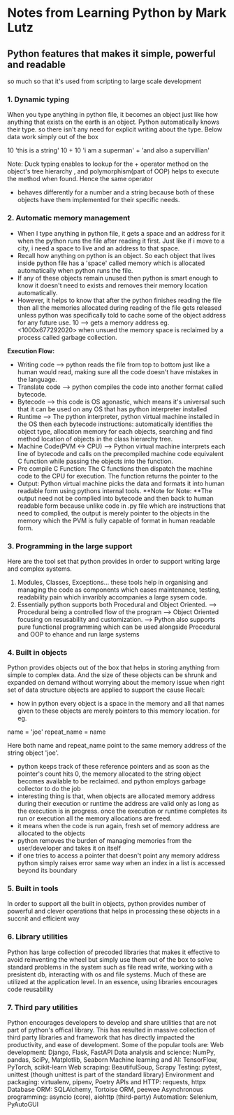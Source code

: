 # Notes from Learning Python by Mark Lutz

## Python features that makes it simple, powerful and readable
so much so that it's used from scripting to large scale development

### 1. Dynamic typing
When you type anything in python file, it becomes an object just like how anything that exists on the earth is an object. Python automatically knows their type. so there isn't any need for explicit writing about the type.
Below data work simply out of the box

  
10
'this is a string'
10 + 10
'i am a superman' + 'and also a supervillian'


Note: Duck typing enables to lookup for the + operator method on the object's tree hierarchy , 
and polymorphism(part of OOP) helps to execute the method when found. Hence the same operator 
+ behaves differently for a number and a string because both of these objects have them implemented for their specific needs.

### 2. Automatic memory management
- When I type anything in python file, it gets a space and an address for it when the python  runs the file after reading it first. Just like if i move to a city, i need a space to live and an address to that space.
- Recall how anything on python is an object. So each object that lives inside python file has a 'space' called memory which is allocated automatically when python runs the file.
- If any of these objects remain unused then python is smart enough to know it doesn't need to exists and removes their memory location automatically.
- However, it helps to know that after the python finishes reading the file then all the memories allocated during reading of the file gets released unless python was specifically told to cache some of the object address for any future use.
10 --> gets a memory address eg. <1000x677292020>
when unsued the memory space is reclaimed by a process called garbage collection.

**Execution Flow:**
- Writing code --> python reads the file from top to bottom just like a human would read, making sure all the code doesn't have mistakes in the language.
- Translate code --> python compiles the code into another format called bytecode. 
- Bytecode --> this code is OS agonastic, which means it's universal such that it can be used on any OS that has python interpreter installed
- Runtime --> The python interpreter, python virtual machine installed in the OS then each bytecode instructions: automatically identifies the object type, allocation memory for each objects, searching and find method location of objects in the class hierarchy tree.
- Machine Code(PVM <-> CPU) --> Python virtual machine interprets each line of bytecode and calls on the precompiled machine code equivalent C function while passing the objects into the function.
- Pre compile C Function: The C functions then dispatch the machine code to the CPU for execution. The function returns the pointer to the 
- Output: Python virtual machine picks the data and formats it into human readable form using pythons internal tools. 
**Note for Note: **The output need not be complied into bytecode and then back to human readable form because unlike code in .py file which are instructions that need to complied, the output is merely pointer to the objects in the memory which the PVM is fully capable of format in human readable form.

### 3. Programming in the large support
Here are the tool set that python provides in order to support writing large and complex systems.
1. Modules, Classes, Exceptions... these tools help in organising and managing the code as components which eases maintenance, testing, readability pain which invaribly accompanies a large sysem code.
2. Essentially python supports both Procedural and Object Oriented. 
--> Procedural being a controlled flow of the program
--> Object Oriented focusing on resusability and customization.
--> Python also supports pure functional programming which can be used alongside Procedural and OOP to ehance and run large systems 

### 4. Built in objects
Python provides objects out of the box that helps in storing anything from simple to complex data. And the size of these objects can be shrunk and expanded on demand without worrying about the memory issue when right set of data structure objects are applied to support the cause
Recall:
- how in python every object is a space in the memory and all that names given to these objects are merely pointers to this memory location. for eg.  

name = 'joe'
repeat_name = name
    
Here both name and repeat_name point to the same memory address of the string object 'joe'.
- python keeps track of these reference pointers and as soon as the pointer's count hits 0, the memory allocated to the string object becomes available to be reclaimed. and python employs garbage collector to do the job
- interesting thing is that, when objects are allocated memory address during their execution or runtime the address are valid only as long as the execution is in progress. once the execution or runtime completes its run or execution all the memory allocations are freed.
- it means when the code is run again, fresh set of memory address are allocated to the objects 
- python removes the burden of managing memories from the user/developer and takes it on itself
- if one tries to access a pointer that doesn't point any memory address python simply raises error same way when an index in a list is accessed beyond its boundary

### 5. Built in tools
In order to support all the built in objects, python provides number of powerful and clever operations that helps in processing these objects in a succnit and efficient way

### 6. Library utilities
Python has large collection of precoded libraries that makes it effective to avoid reinventing the wheel but simply use them out of the box to solve standard problems in the system such as file read write, working with a presistent db, interacting with os and file systems. Much of these are utilized at the application level.
In an essence, using libraries encourages code reusability 

### 7. Third pary utilities
Python encourages developers to develop and share utilities that are not part of python's offical library. This has resulted in massive collection of third party libraries and framework that has directly impacted the productivity, and ease of development. Some of the popular tools are:
Web development: Django, Flask, FastAPI
Data analysis and science: NumPy, pandas, SciPy, Matplotlib, Seaborn
Machine learning and AI: TensorFlow, PyTorch, scikit-learn
Web scraping: BeautifulSoup, Scrapy
Testing: pytest, unittest (though unittest is part of the standard library)
Environment and packaging: virtualenv, pipenv, Poetry
APIs and HTTP: requests, httpx
Database ORM: SQLAlchemy, Tortoise ORM, peewee
Asynchronous programming: asyncio (core), aiohttp (third-party)
Automation: Selenium, PyAutoGUI

